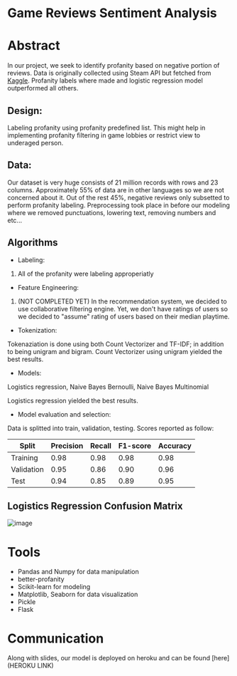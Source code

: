 # Game Reviews Sentiment Analysis

# Abstract

In our project, we seek to identify profanity based on negative portion of reviews. Data is originally collected using Steam API but fetched from [Kaggle](https://www.kaggle.com/najzeko/steam-reviews-2021). Profanity labels where made and logistic regression model outperformed all others.

## Design: 

Labeling profanity using profanity predefined list. This might help in implementing profanity filtering in game lobbies or restrict view to underaged person.

## Data:

Our dataset is very huge consists of 21 million records with rows and 23 columns. Approximately 55% of data are in other languages so we are not concerned about it. Out of the rest 45%, negative reviews only subsetted to perform profanity labeling.
Preprocessing took place in before our modeling where we removed punctuations, lowering text, removing numbers and etc...

## Algorithms

* Labeling:

1. All of the profanity were labeling approperiatly

* Feature Engineering:

1. (NOT COMPLETED YET) In the recommendation system, we decided to use collaborative filtering engine. Yet, we don't have ratings of users so we decided to "assume" rating of users based on their median playtime.

* Tokenization:

Tokenaziation is done using both Count Vectorizer and TF-IDF; in addition to being unigram and bigram. Count Vectorizer using unigram yielded the best results.

* Models:

Logistics regression, Naive Bayes Bernoulli, Naive Bayes Multinomial 

Logistics regression yielded the best results.

* Model evaluation and selection:

Data is splitted into train, validation, testing. Scores reported as follow:


|Split|Precision                    |Recall|F1-score                                     |Accuracy|
|-----|-----------------------------|------|---------------------------------------------|--------|
|Training|0.98                         | 0.98 | 0.98                                        | 0.98   |
|Validation|0.95                         |0.86  |0.90                                         |0.96    |
|Test | 0.94                        |0.85  |0.89                                         |0.95    |

## Logistics Regression Confusion Matrix

![image](https://user-images.githubusercontent.com/49822946/147753096-ea070712-a9c8-4fc1-8a6d-3674f27ff21c.png)


# Tools 
* Pandas and Numpy for data manipulation
* better-profanity 
* Scikit-learn for modeling
* Matplotlib, Seaborn for data visualization
* Pickle
* Flask

# Communication
Along with slides, our model is deployed on heroku and can be found [here](HEROKU LINK)
